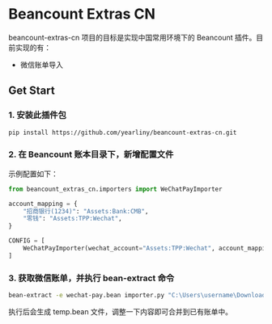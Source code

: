 # Beancount Extras CN

beancount-extras-cn 项目的目标是实现中国常用环境下的 Beancount 插件。目前实现的有：

- 微信账单导入

## Get Start

### 1. 安装此插件包

```bash
pip install https://github.com/yearliny/beancount-extras-cn.git
```

### 2. 在 Beancount 账本目录下，新增配置文件

示例配置如下：

```python
from beancount_extras_cn.importers import WeChatPayImporter

account_mapping = {
    "招商银行(1234)": "Assets:Bank:CMB",
    "零钱": "Assets:TPP:Wechat",
}

CONFIG = [
    WeChatPayImporter(wechat_account="Assets:TPP:Wechat", account_mapping=account_mapping),
]
```

### 3. 获取微信账单，并执行 bean-extract 命令

```bash
bean-extract -e wechat-pay.bean importer.py "C:\Users\username\Download\微信支付账单(20220720-20220920).csv" > tmp.bean
```

执行后会生成 temp.bean 文件，调整一下内容即可合并到已有账单中。
